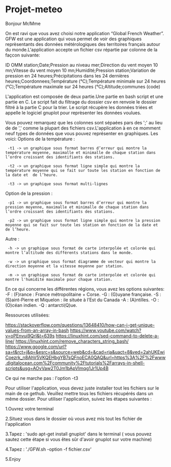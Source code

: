 # Projet-meteo

Bonjour Mr/Mme

On est ravi que vous avez choisi notre application  “Global French Weather”. GFW est une application qui vous permet de voir des graphiques reprèsentants des données métérologiques des territoires français autour du monde.L'application accepte un fichier csv répartie par colonne de la façcon suivante:

ID OMM station;Date;Pression au niveau mer;Direction du vent moyen 10 mn;Vitesse du vent moyen 10 mn;Humidité;Pression station;Variation de pression en 24 heures;Précipitations dans les 24 dernières heures;Coordonnees;Température (°C);Température minimale sur 24 heures (°C);Température maximale sur 24 heures (°C);Altitude;communes (code)

L'application est composée de deux partie.Une partie en bash script et une partie en C. Le script fait du filtrage du dossier csv en renvoie le dossier filtré à la partie C pour la trier. Le script récupère les données triées et appelle le logiciel gnuplot pour reprèsenter les données voulues.

Vous pouvez remarquez que les colonnes sont sépaées pars des ';' au lieu de de ',' comme la plupart des fichiers csv.L'application à en ce momment neuf types de données que vous pouvez représenter en graphiques. Les voici:
Options de la température :

     -t1 -> un graphique sous format barres d’erreur qui montre la température moyenne, maximalle et minimalle de chaque station dans l’ordre croissant des identifiants des stations.

     -t2 -> un graphique sous format ligne simple qui montre la température moyenne qui se fait sur toute les station en fonction de la date et  de l’heure.

     -t3 -> un graphique sous format multi-lignes 

Option de la pression :

     -p1 -> un graphique sous format barres d’erreur qui montre la pression moyenne, maximalle et minimalle de chaque station dans l’ordre croissant des identifiants des stations.

     -p2 -> un graphique sous format ligne simple qui montre la pression moyenne qui se fait sur toute les station en fonction de la date et  de l’heure.

Autre :

     -h -> un graphique sous format de carte interpolée et colorée qui montre l’altitude des différents stations dans le monde.

     -w -> un graphique sous format diagramme de vecteur qui montre la direction moyenne et la vitesse moyenne par station.

     -m -> un graphique sous format de carte interpolée et colorée qui montre l'humidité maximale pour chaque station.
     
En ce qui concerne les différentes régions, vous avez les options suivantes:
     -F : (F)rance : France métropolitaine + Corse.
     -G : (G)uyane française.
     -S : (S)aint-Pierre et Miquelon : ile située à l’Est du Canada
     -A : (A)ntilles.
     -O : (O)céan indien.
     -Q : antarcti(Q)ue.

Ressources utilisées:

https://stackoverflow.com/questions/13648410/how-can-i-get-unique-values-from-an-array-in-bash
https://www.youtube.com/watch?v=oPEnvuj9QrI&t=639s
https://linuxhint.com/sed-command-to-delete-a-line/
https://linuxhint.com/remove_characters_string_bash/
https://www.google.com/url?sa=t&rct=j&q=&esrc=s&source=web&cd=&cad=rja&uact=8&ved=2ahUKEwiCoezrk_n8AhV5VKQEHbgYB7sQFnoECA0QAQ&url=https%3A%2F%2Fwww.digitalocean.com%2Fcommunity%2Ftutorials%2Farrays-in-shell-scripts&usg=AOvVaw2T0Jm1bApVImqg1Jr1Up4B

Ce qui ne marche pas :
l'option -t3


Pour utiliser l'application, vous devez juste installer tout les fichiers sur le main de ce gethub. Veuillez mettre tous les fichiers récupérés dans un même dossier. Pour utiliser l'application, suivez les étapes suivantes :

1.Ouvrez votre terminal

2.Situez vous dans le dossier où vous avez mis tout les fichier de l'application

3.Tapez : 'sudo apt-get install gnuplot' dans le terminal ( vous pouvez sautez cette étape si vous êtes sûr d'avoir gnuplot sur votre machine)

4.Tapez : './GFW.sh -option -f fichier.csv'

5.Enjoy





